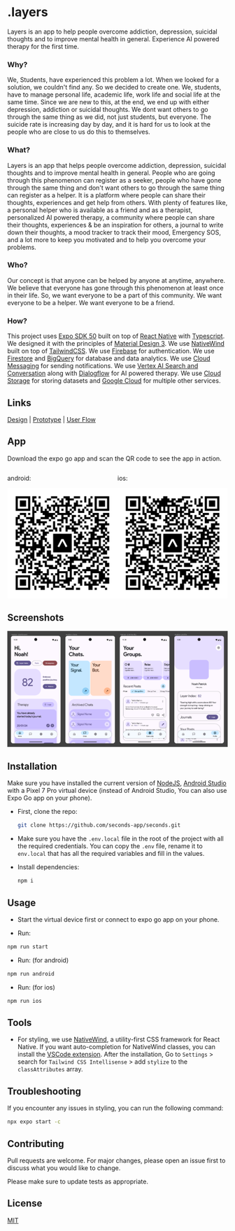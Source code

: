# .layers

Layers is an app to help people overcome addiction, depression, suicidal thoughts and to improve mental health in general. Experience AI powered therapy for the first time.

### Why?

We, Students, have experienced this problem a lot. When we looked for a solution, we couldn't find any. So we decided to create one. We, students, have to manage personal life, academic life, work life and social life at the same time. Since we are new to this, at the end, we end up with either depression, addiction or suicidal thoughts. We dont want others to go through the same thing as we did, not just students, but everyone. The suicide rate is increasing day by day, and it is hard for us to look at the people who are close to us do this to themselves.

### What?

Layers is an app that helps people overcome addiction, depression, suicidal thoughts and to improve mental health in general. People who are going through this phenomenon can register as a seeker, people who have gone through the same thing and don't want others to go through the same thing can register as a helper. It is a platform where people can share their thoughts, experiences and get help from others. With plenty of features like, a personal helper who is available as a friend and as a therapist, personalized AI powered therapy, a community where people can share their thoughts, experiences & be an inspiration for others, a journal to write down their thoughts, a mood tracker to track their mood, Emergency SOS, and a lot more to keep you motivated and to help you overcome your problems.

### Who?

Our concept is that anyone can be helped by anyone at anytime, anywhere. We believe that everyone has gone through this phenomenon at least once in their life. So, we want everyone to be a part of this community. We want everyone to be a helper. We want everyone to be a friend.

### How?

This project uses [Expo SDK 50](https://docs.expo.dev/) built on top of [React Native](https://reactnative.dev/) with [Typescript](https://www.typescriptlang.org/). We designed it with the principles of [Material Design 3](https://material.io/). We use [NativeWind](https://www.nativewind.dev/) built on top of [TailwindCSS](https://tailwindcss.com/). We use [Firebase](https://firebase.google.com/) for authentication. We use [Firestore](https://cloud.google.com/firestore?hl=en) and [BigQuery](https://cloud.google.com/bigquery?hl=en) for database and data analytics. We use [Cloud Messaging](https://cloud.google.com/messages?hl=en) for sending notifications. We use [Vertex AI Search and Conversation](https://cloud.google.com/vertex-ai-search-and-conversation?hl=en) along with [Dialogflow](https://cloud.google.com/dialogflow?hl=en) for AI powered therapy. We use [Cloud Storage](https://cloud.google.com/storage?hl=en) for storing datasets and [Google Cloud](https://cloud.google.com/?hl=en) for multiple other services.

## Links

[Design](https://www.figma.com/file/FYlq8ZTtoLgkxarQsX2kPo/.layers_prototype?type=design&node-id=3%3A3&mode=design&t=fnCC89uoS0y6fzt2-1) | [Prototype](https://www.figma.com/proto/FYlq8ZTtoLgkxarQsX2kPo/.layers_prototype?page-id=3%3A3&type=design&node-id=88-11505&viewport=-5474%2C-249%2C0.6&t=xN6tjdsUBuTZSruA-1&scaling=scale-down&starting-point-node-id=88%3A11505&show-proto-sidebar=1&mode=design) | [User Flow](https://www.figma.com/file/2C6qP2njKkj1PWEglLLVYz/.layers_userflow?type=whiteboard&node-id=0%3A1&t=q9W1rmD4DuY2YGsK-1)

## App

Download the expo go app and scan the QR code to see the app in action.

<div style="display: flex" >
  <div>
    <p>android:</p>
    <img src="https://raw.githubusercontent.com/TheNoah13XD/layers/bbd6006ab8e662809bddba7f2f3d019580ed66ee/assets/images/qr/android.svg" width="300"/>
  </div>
  <div>
    <p>ios:</p>
    <img src="https://raw.githubusercontent.com/TheNoah13XD/layers/bbd6006ab8e662809bddba7f2f3d019580ed66ee/assets/images/qr/ios.svg" width="300"/>
  </div>
</div>

## Screenshots

<img src="https://github.com/TheNoah13XD/layers/blob/main/assets/images/screenshots/dashboard.png?raw=true" width="full"/>

## Installation

Make sure you have installed the current version of [NodeJS](https://nodejs.org/en/), [Android Studio](https://developer.android.com/studio) with a Pixel 7 Pro virtual device (instead of Android Studio, You can also use Expo Go app on your phone).

- First, clone the repo:

  ```bash
  git clone https://github.com/seconds-app/seconds.git
  ```

- Make sure you have the `.env.local` file in the root of the project with all the required credentials. You can copy the `.env` file, rename it to `env.local` that has all the required variables and fill in the values.

- Install dependencies:

  ```bash
  npm i
  ```

## Usage

 - Start the virtual device first or connect to expo go app on your phone.

- Run:

```bash
npm run start
```

 - Run: (for android)

```bash
npm run android
```

- Run: (for ios)

```bash
npm run ios
```

## Tools

- For styling, we use [NativeWind](https://www.nativewind.dev/), a utility-first CSS framework for React Native. If you want auto-completion for NativeWind classes, you can install the [VSCode extension](https://marketplace.visualstudio.com/items?itemName=bradlc.vscode-tailwindcss). After the installation, Go to `Settings` > search for `Tailwind CSS Intellisense` > add `stylize` to the `classAttributes` array.

## Troubleshooting

If you encounter any issues in styling, you can run the following command:

```bash
npx expo start -c
```

## Contributing

Pull requests are welcome. For major changes, please open an issue first
to discuss what you would like to change.

Please make sure to update tests as appropriate.

## License

[MIT](https://choosealicense.com/licenses/mit/)
